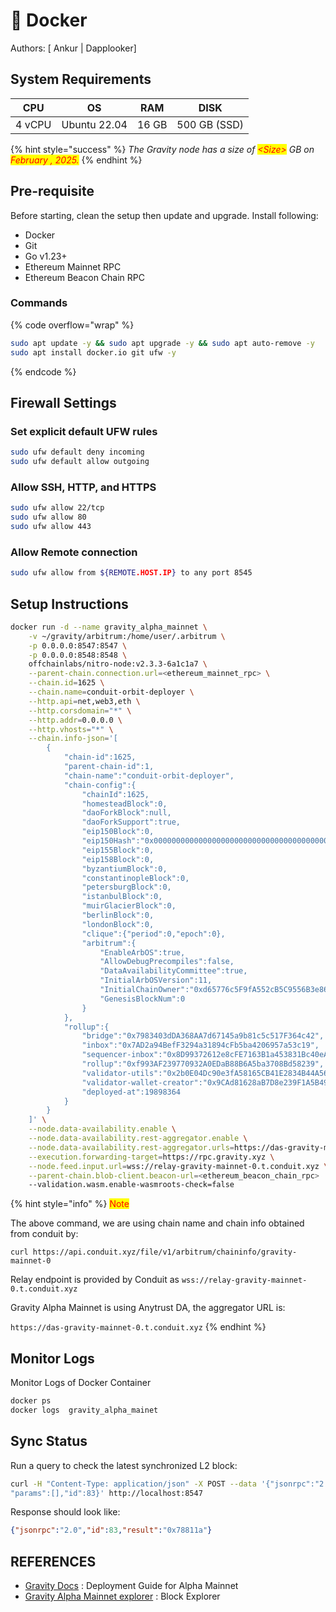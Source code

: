 # 🐳 Docker

Authors: \[ Ankur | Dapplooker]

## System Requirements

<table data-full-width="false"><thead><tr><th>CPU</th><th>OS</th><th>RAM</th><th>DISK</th></tr></thead><tbody><tr><td>4 vCPU</td><td>Ubuntu 22.04</td><td>16 GB</td><td>500 GB (SSD)</td></tr></tbody></table>

{% hint style="success" %}
_The Gravity node has a size of  <mark style="color:red;">\<Size></mark> GB on <mark style="color:red;">February , 2025.</mark>_
{% endhint %}

## Pre-requisite

Before starting, clean the setup then update and upgrade. Install following:

* Docker
* Git
* Go v1.23+
* Ethereum Mainnet  RPC
* Ethereum Beacon Chain RPC

### **Commands**

{% code overflow="wrap" %}
```bash
sudo apt update -y && sudo apt upgrade -y && sudo apt auto-remove -y
sudo apt install docker.io git ufw -y 
```
{% endcode %}

## Firewall Settings

### Set explicit default UFW rules

```bash
sudo ufw default deny incoming
sudo ufw default allow outgoing
```

### Allow SSH, HTTP, and HTTPS

```bash
sudo ufw allow 22/tcp
sudo ufw allow 80
sudo ufw allow 443
```

### Allow Remote connection

```bash
sudo ufw allow from ${REMOTE.HOST.IP} to any port 8545
```

## Setup Instructions&#x20;

```bash
docker run -d --name gravity_alpha_mainnet \
    -v ~/gravity/arbitrum:/home/user/.arbitrum \
    -p 0.0.0.0:8547:8547 \
    -p 0.0.0.0:8548:8548 \
    offchainlabs/nitro-node:v2.3.3-6a1c1a7 \
    --parent-chain.connection.url=<ethereum_mainnet_rpc> \
    --chain.id=1625 \
    --chain.name=conduit-orbit-deployer \
    --http.api=net,web3,eth \
    --http.corsdomain="*" \
    --http.addr=0.0.0.0 \
    --http.vhosts="*" \
    --chain.info-json='[
        {
            "chain-id":1625,
            "parent-chain-id":1,
            "chain-name":"conduit-orbit-deployer",
            "chain-config":{
                "chainId":1625,
                "homesteadBlock":0,
                "daoForkBlock":null,
                "daoForkSupport":true,
                "eip150Block":0,
                "eip150Hash":"0x0000000000000000000000000000000000000000000000000000000000000000",
                "eip155Block":0,
                "eip158Block":0,
                "byzantiumBlock":0,
                "constantinopleBlock":0,
                "petersburgBlock":0,
                "istanbulBlock":0,
                "muirGlacierBlock":0,
                "berlinBlock":0,
                "londonBlock":0,
                "clique":{"period":0,"epoch":0},
                "arbitrum":{
                    "EnableArbOS":true,
                    "AllowDebugPrecompiles":false,
                    "DataAvailabilityCommittee":true,
                    "InitialArbOSVersion":11,
                    "InitialChainOwner":"0xd65776c5F9fA552cB5C9556B3e86bF6c376b233b",
                    "GenesisBlockNum":0
                }
            },
            "rollup":{
                "bridge":"0x7983403dDA368AA7d67145a9b81c5c517F364c42",
                "inbox":"0x7AD2a94BefF3294a31894cFb5ba4206957a53c19",
                "sequencer-inbox":"0x8D99372612e8cFE7163B1a453831Bc40eAeb3cF3",
                "rollup":"0xf993AF239770932A0EDaB88B6A5ba3708Bd58239",
                "validator-utils":"0x2b0E04Dc90e3fA58165CB41E2834B44A56E766aF",
                "validator-wallet-creator":"0x9CAd81628aB7D8e239F1A5B497313341578c5F71",
                "deployed-at":19898364
            }
        }
    ]' \
    --node.data-availability.enable \
    --node.data-availability.rest-aggregator.enable \
    --node.data-availability.rest-aggregator.urls=https://das-gravity-mainnet-0.t.conduit.xyz \
    --execution.forwarding-target=https://rpc.gravity.xyz \
    --node.feed.input.url=wss://relay-gravity-mainnet-0.t.conduit.xyz \
    --parent-chain.blob-client.beacon-url=<ethereum_beacon_chain_rpc>
    --validation.wasm.enable-wasmroots-check=false
```

{% hint style="info" %}
<mark style="color:red;">Note</mark>&#x20;

The above command, we are using chain name and chain info obtained from conduit by:

`curl https://api.conduit.xyz/file/v1/arbitrum/chaininfo/gravity-mainnet-0`

Relay endpoint is provided by Conduit as `wss://relay-gravity-mainnet-0.t.conduit.xyz`

Gravity Alpha Mainnet is using Anytrust DA, the aggregator URL is:

`https://das-gravity-mainnet-0.t.conduit.xyz`
{% endhint %}

## Monitor Logs

Monitor Logs of Docker Container&#x20;

```bash
docker ps 
docker logs  gravity_alpha_mainet
```

## Sync Status

Run a query to check the latest synchronized L2 block:

```bash
curl -H "Content-Type: application/json" -X POST --data '{"jsonrpc":"2.0","method":"eth_blockNumber",
"params":[],"id":83}' http://localhost:8547
```

Response should look like:

```json
{"jsonrpc":"2.0","id":83,"result":"0x78811a"}
```

## REFERENCES

* [Gravity Docs](https://docs.gravity.xyz/network/run-a-gravity-alpha-mainnet-l2-node) : Deployment Guide for Alpha Mainnet
* [Gravity Alpha Mainnet explorer](https://explorer.gravity.xyz/) : Block Explorer

